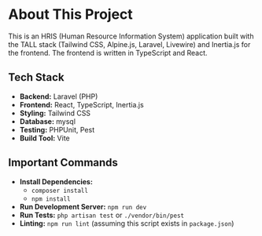 # About This Project

This is an HRIS (Human Resource Information System) application built with the TALL stack (Tailwind CSS, Alpine.js, Laravel, Livewire) and Inertia.js for the frontend. The frontend is written in TypeScript and React.

## Tech Stack

- **Backend:** Laravel (PHP)
- **Frontend:** React, TypeScript, Inertia.js
- **Styling:** Tailwind CSS
- **Database:** mysql
- **Testing:** PHPUnit, Pest
- **Build Tool:** Vite

## Important Commands

- **Install Dependencies:**
  - `composer install`
  - `npm install`
- **Run Development Server:** `npm run dev`
- **Run Tests:** `php artisan test` or `./vendor/bin/pest`
- **Linting:** `npm run lint` (assuming this script exists in `package.json`)
